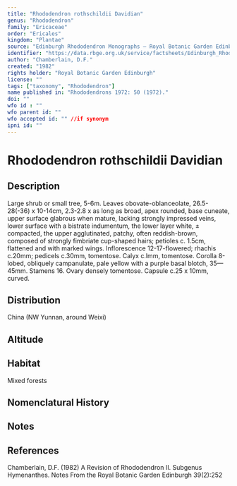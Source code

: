 ```yaml
---
title: "Rhododendron rothschildii Davidian"
genus: "Rhododendron"
family: "Ericaceae"
order: "Ericales"
kingdom: "Plantae"
source: "Edinburgh Rhododendron Monographs – Royal Botanic Garden Edinburgh"
identifier: "https://data.rbge.org.uk/service/factsheets/Edinburgh_Rhododendron_Monographs.xhtml"
author: "Chamberlain, D.F."
created: "1982"
rights holder: "Royal Botanic Garden Edinburgh"
license: ""
tags: ["taxonomy", "Rhododendron"]
name published in: "Rhododendrons 1972: 50 (1972)."
doi: ""
wfo id : ""
wfo parent id: ""
wfo accepted id: "" //if synonym                      
ipni id: ""
---
```


                       

# Rhododendron rothschildii Davidian

## Description
Large shrub or small tree, 5-6m. Leaves obovate-oblanceolate, 26.5-28(-36) x 10-14cm, 2.3-2.8 x as long as broad, apex rounded, base cuneate, upper surface glabrous when mature, lacking strongly impressed veins, lower surface with a bistrate indumentum, the lower layer white, ± compacted, the upper agglutinated, patchy, often reddish-brown, composed of strongly fimbriate cup-shaped hairs; petioles c. 1.5cm, flattened and with marked wings. Inflorescence 12-17-flowered; rhachis c.20mm; pedicels c.30mm, tomentose. Calyx c.lmm, tomentose. Corolla 8-lobed, obliquely campanulate, pale yellow with a purple basal blotch, 35—45mm. Stamens 16. Ovary densely tomentose. Capsule c.25 x 10mm, curved.

## Distribution
China (NW Yunnan, around Weixi)

## Altitude


## Habitat
Mixed forests

## Nomenclatural History

                       
## Notes


## References

Chamberlain, D.F. (1982) A Revision of Rhododendron II. Subgenus Hymenanthes. Notes From the Royal Botanic Garden Edinburgh 39(2):252
